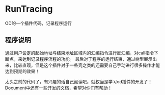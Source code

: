 RunTracing
==========

OD的一个插件代码，记录程序运行

程序说明
-----------------
通过用户设定的起始地址与结束地址区域内的汇编指令进行反汇编，对call指令下断点，来达到记录程序流程的功能。
最后对于程序的运行结束，通过树型展示出来，比较直观，但是这个插件对于一些壳之类的还需要自己手动进行很多操作才能达到预期的效果！

太久之前的代码了，有兴趣的话自己阅读吧，就权当是学习od插件的开发了！
Document中还有一些开发的文档，希望对你们有帮助！
